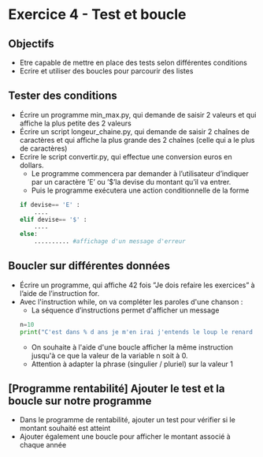 # Exercice 4 - Test et boucle

## Objectifs 
* Etre capable de mettre en place des tests selon différentes conditions
* Ecrire et utiliser des boucles pour parcourir des listes  

## Tester des conditions 
* Écrire un programme min_max.py, qui demande de saisir 2 valeurs et qui affiche la plus petite des 2 valeurs
* Écrire un script longeur_chaine.py, qui demande de saisir 2 chaînes de caractères et qui affiche la plus grande des 2 chaînes (celle qui a le plus de caractères)
* Ecrire le script convertir.py, qui effectue une conversion euros en dollars.
    * Le programme commencera par demander à l’utilisateur d’indiquer par un caractère ’E’ ou ’$’la devise du montant qu’il va entrer.
    * Puis le programme exécutera une action conditionnelle de la forme 
    ```python
    if devise== 'E' :
        ....
    elif devise== '$' :
        ....
    else:
        .......... #affichage d'un message d'erreur
    ```

## Boucler sur différentes données
* Écrire un programme, qui affiche 42 fois ”Je dois refaire les exercices” à l’aide de l’instruction for.
* Avec l'instruction while, on va compléter les paroles d'une chanson :
    * La séquence d’instructions permet d'afficher un message
    ```python
    n=10
    print("C'est dans % d ans je m'en irai j'entends le loup le renard chanter" %n)
    ```
    * On souhaite à l'aide d'une boucle afficher la même instruction jusqu'à ce que la valeur de la variable n soit à 0.
    * Attention à adapter la phrase (singulier / pluriel) sur la valeur 1   


## [Programme rentabilité] Ajouter le test et la boucle sur notre programme
* Dans le programme de rentabilité, ajouter un test pour vérifier si le montant souhaité est atteint
* Ajouter également une boucle pour afficher le montant associé à chaque année
